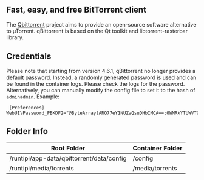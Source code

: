 ## Fast, easy, and free BitTorrent client

The [Qbittorrent](https://www.qbittorrent.org/) project aims to provide an open-source software alternative to µTorrent. qBittorrent is based on the Qt toolkit and libtorrent-rasterbar library.

## Credentials

Please note that starting from version 4.6.1, qBittorrent no longer provides a default password. Instead, a randomly generated password is used and can be found in the container logs. Please check the logs for the password. Alternatively, you can manually modify the config file to set it to the hash of `adminadmin`. Example:

```
 [Preferences]
WebUI\Password_PBKDF2="@ByteArray(ARQ77eY1NUZaQsuDHbIMCA==:0WMRkYTUWVT9wVvdDtHAjU9b3b7uB8NR1Gur2hmQCvCDpm39Q+PsJRJPaCU51dEiz+dTzh8qbPsL8WkFljQYFQ==)" 
```

## Folder Info 

| Root Folder                               | Container Folder |
|-------------------------------------------|------------------|
| /runtipi/app-data/qbittorrent/data/config | /config          |
| /runtipi/media/torrents                   | /media/torrents  |
